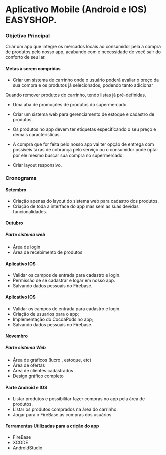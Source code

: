 ﻿# Aplicativo Mobile (Android e IOS) EASYSHOP.

### Objetivo Principal

Criar um app que integre os mercados locais ao consumidor pela a compra de produtos pelo nosso app, 
acabando com e necessidade de você sair do conforto de seu lar.

#### Metas à serem compridas

* Criar um sistema de carrinho onde o usuário poderá avaliar o preço da sua compra e os produtos já selecionados, podendo tanto adicionar

 Quando remover produtos do carrinho, tendo listas já pré-definidas.
* Uma aba de promoções de produtos do supermercado.

* Criar um sistema web para gerenciamento de estoque e cadastro de produtos. 

* Os produtos no app devem ter etiquetas especificando o seu preço e demais características.

* A compra que for feita pelo nosso app vai ter opção de entrega com possíveis taxas de cobrança pelo serviço ou o consumidor pode optar por ele mesmo buscar sua compra no supermercado.

* Criar layout responsivo.     

### Cronograma

#### Setembro

* Criação apenas do layout do sistema web para cadastro dos produtos.
* Criação de toda a interface do app mas sem as suas devidas funcionalidades.

#### Outubro

##### Parte sistema web

* Área de login
* Área de recebimento de produtos 

#### Aplicativo IOS

* Validar os campos de entrada para cadastro e login.
* Permissão de se cadastrar e logar em nosso app.
* Salvando dados pessoais no Firebase.


#### Aplicativo IOS

* Validar os campos de entrada para cadastro e login.
* Criação de usuarios para o app;
* Implementação do CocoaPods no app;
* Salvando dados pessoais no Firebase.

#### Novembro

##### Parte sistema Web

* Área de gráficos (lucro , estoque, etc)
* Área de ofertas 
* Área de clientes cadastrados
* Design gráfico completo

#### Parte Android e IOS

* Listar produtos e possibilitar fazer compras no app pela área de produtos.
* Listar os produtos comprados na área do carrinho.
* Jogar para o FireBase as compras dos usuários.

#### Ferramentas Utilizadas para a crição do app

* FireBase
* XCODE
* AndroidStudio
